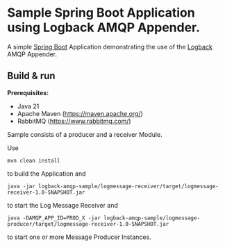 # Sample Spring Boot Application using Logback AMQP Appender.

A simple [Spring Boot](http://projects.spring.io/spring-boot/) Application demonstrating
the use of the [Logback](https://logback.qos.ch/) AMQP Appender.  

Build & run 
-----------

**Prerequisites:**

* Java 21
* Apache Maven (https://maven.apache.org/)
* RabbitMQ (https://www.rabbitmq.com/)

Sample consists of a producer and a receiver Module.

Use

```
mvn clean install
```
to build the Application and

```
java -jar logback-amqp-sample/logmessage-receiver/target/logmessage-receiver-1.0-SNAPSHOT.jar
```

to start the Log Message Receiver and 

```
java -DAMQP_APP_ID=PROD_X -jar logback-amqp-sample/logmessage-producer/target/logmessage-receiver-1.0-SNAPSHOT.jar
```
to start one or more Message Producer Instances.
